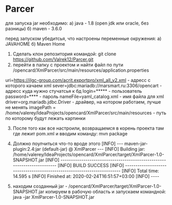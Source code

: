 # Parcer
для запуска jar необходимо:
  а) java - 1.8 (open jdk или oracle, без разницы)
  б) maven - 3.6.0
  
перед запуском убедитсья, что настроены переменные окружения:
  а) JAVAHOME
  б) Maven Home
  
1) Сделать клон репозитория командой: git clone https://github.com/Valrek12/Parcer.git
2) перейти в папку с проектом и найти файл по пути /opencard/XmlParcer/src/main/resources/application.properties

uri=https://ilgc-group.com/acrit.exportpro/xml_all_v2.xml - адресс с которого качаем xml
sever=jdbc:mariadb://marsmart.ru:3306/opencart - адресс куда нужно стучатсья к бд
login=***** - пользователь
password=**** - пароль
nameFile=yaml_catalog.xml - имя файла для xml
driver=org.mariadb.jdbc.Driver - драйвер, на котором работаем, лучше не менять
imagePath = /home/valerey/IdeaProjects/opencard/XmlParcer/src/main/resources - путь по которому будут лежать картинки

3) После того как все настроили, возвращаемся в корень проекта там где лежит pom.xml и вводим команду:
mvn package 
4) Должно поулчиться что-то вроде этого 
[INFO] --- maven-jar-plugin:2.4:jar (default-jar) @ XmlParcer ---
[INFO] Building jar: /home/valerey/IdeaProjects/opencard/XmlParcer/target/XmlParcer-1.0-SNAPSHOT.jar
[INFO] ------------------------------------------------------------------------
[INFO] BUILD SUCCESS
[INFO] ------------------------------------------------------------------------
[INFO] Total time:  14.595 s
[INFO] Finished at: 2020-02-24T16:51:57+03:00
[INFO] ----

5) находим созданный jar - /opencard/XmlParcer/target/XmlParcer-1.0-SNAPSHOT.jar
копируем в рабочую область и запускаем командной:
java -jar XmlParcer-1.0-SNAPSHOT.jar



